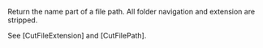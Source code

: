 Return the name part of a file path. All folder navigation and extension are stripped.

See [CutFileExtension] and [CutFilePath].